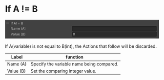 # If A != B
![IfNotEqual](img/IfNotEqual.jpg)

If A(variable) is not equal to B(int), the Actions that follow will be discarded.


|  Label |  function  |
| ----   | ---- |
| Name (A) | Specify the variable name being compared. |
| Value (B) | Set the comparing integer value. |
